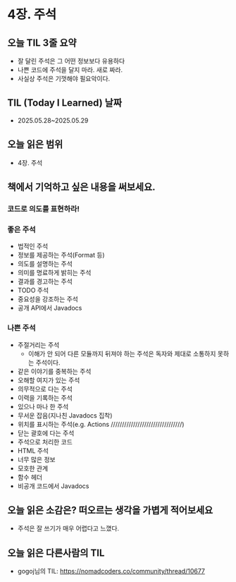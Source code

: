 # 4장. 주석

## **오늘 TIL 3줄 요약**

- 잘 달린 주석은 그 어떤 정보보다 유용하다
- 나쁜 코드에 주석을 달지 마라. 새로 짜라.
- 사실상 주석은 기껏해야 필요악이다.

## **TIL (Today I Learned) 날짜**

- 2025.05.28~2025.05.29

## **오늘 읽은 범위**

- 4장. 주석

## **책에서 기억하고 싶은 내용을 써보세요.**

### 코드로 의도를 표현하라!

### 좋은 주석

- 법적인 주석
- 정보를 제공하는 주석(Format 등)
- 의도를 설명하는 주석
- 의미를 명료하게 밝히는 주석
- 결과를 경고하는 주석
- TODO 주석
- 중요성을 강조하는 주석
- 공개 API에서 Javadocs

### 나쁜 주석

- 주절거리는 주석
    - 이해가 안 되어 다른 모듈까지 뒤져야 하는 주석은 독자와 제대로 소통하지 못하는 주석이다.
- 같은 이야기를 중복하는 주석
- 오해할 여지가 있는 주석
- 의무적으로 다는 주석
- 이력을 기록하는 주석
- 있으나 마나 한 주석
- 무서운 잡음(지나친 Javadocs 집착)
- 위치를 표시하는 주석(e.g. Actions ////////////////////////////////)
- 닫는 괄호에 다는 주석
- 주석으로 처리한 코드
- HTML 주석
- 너무 많은 정보
- 모호한 관계
- 함수 헤더
- 비공개 코드에서 Javadocs

## **오늘 읽은 소감은? 떠오르는 생각을 가볍게 적어보세요**

- 주석은 잘 쓰기가 매우 어렵다고 느꼈다.

## **오늘 읽은 다른사람의 TIL**

- gogoj님의 TIL: https://nomadcoders.co/community/thread/10677
